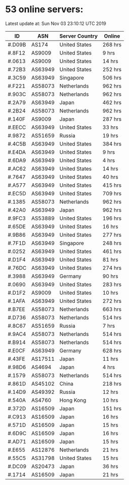 # 53 online servers:

Latest update at: Sun Nov 03 23:10:12 UTC 2019

| ID | ASN | Server Country | Online |
| -- | --- | -------------- | ------ |
| #.D09B | AS174 | United States | 268 hrs |
| #.8F12 | AS9009 | United States | 9 hrs |
| #.0613 | AS9009 | United States | 14 hrs |
| #.72B3 | AS63949 | United States | 252 hrs |
| #.3C59 | AS63949 | Singapore | 506 hrs |
| #.F221 | AS58073 | Netherlands | 962 hrs |
| #.903C | AS58073 | Netherlands | 962 hrs |
| #.2A79 | AS63949 | Japan | 462 hrs |
| #.2B24 | AS58073 | Netherlands | 962 hrs |
| #.140F | AS9009 | Japan | 287 hrs |
| #.EECC | AS63949 | United States | 33 hrs |
| #.9872 | AS51659 | Russia | 19 hrs |
| #.4C5B | AS63949 | United States | 384 hrs |
| #.E4DA | AS63949 | United States | 9 hrs |
| #.6DA9 | AS63949 | United States | 4 hrs |
| #.AC62 | AS63949 | United States | 14 hrs |
| #.7647 | AS63949 | United States | 40 hrs |
| #.A577 | AS63949 | United States | 415 hrs |
| #.EC5D | AS63949 | United States | 709 hrs |
| #.1385 | AS58073 | Netherlands | 962 hrs |
| #.42A0 | AS63949 | Japan | 962 hrs |
| #.9FC3 | AS53889 | United States | 196 hrs |
| #.65DE | AS63949 | United States | 16 hrs |
| #.9B86 | AS63949 | United States | 277 hrs |
| #.7F1D | AS63949 | Singapore | 248 hrs |
| #.0252 | AS63949 | United States | 461 hrs |
| #.D1F4 | AS63949 | United States | 81 hrs |
| #.76DC | AS63949 | United States | 274 hrs |
| #.3988 | AS63949 | Germany | 90 hrs |
| #.0690 | AS63949 | United States | 283 hrs |
| #.D1F2 | AS9009 | United States | 10 hrs |
| #.1AFA | AS63949 | United States | 272 hrs |
| #.B7EE | AS58073 | Netherlands | 663 hrs |
| #.D736 | AS58073 | Netherlands | 514 hrs |
| #.8C67 | AS51659 | Russia | 7 hrs |
| #.9AC4 | AS58073 | Netherlands | 514 hrs |
| #.B914 | AS58073 | Netherlands | 514 hrs |
| #.E0CF | AS63949 | Germany | 628 hrs |
| #.43FE | AS17511 | Japan | 11 hrs |
| #.98D6 | AS4694 | Japan | 4 hrs |
| #.1579 | AS58073 | Netherlands | 514 hrs |
| #.861D | AS45102 | China | 218 hrs |
| #.14D9 | AS49392 | Russia | 12 hrs |
| #.540A | AS4760 | Hong Kong | 10 hrs |
| #.372D | AS16509 | Japan | 151 hrs |
| #.C913 | AS16509 | Japan | 16 hrs |
| #.571D | AS16509 | Japan | 15 hrs |
| #.6D9C | AS16509 | Japan | 16 hrs |
| #.AD71 | AS16509 | Japan | 15 hrs |
| #.E655 | AS12876 | Netherlands | 21 hrs |
| #.55C5 | AS31798 | United States | 15 hrs |
| #.DC09 | AS20473 | Japan | 36 hrs |
| #.1714 | AS16509 | Japan | 21 hrs |


